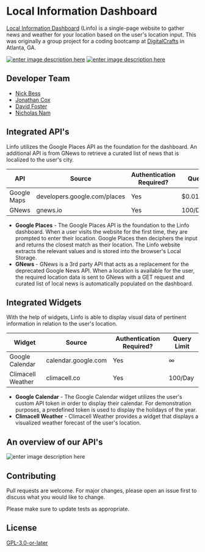 # Local Information Dashboard
[Local Information Dashboard](https://wizardly-khorana-147bb3.netlify.app/) (Linfo) is a single-page website to gather news and weather for your location based on the user's location input. This was originally a group project for a coding bootcamp at [DigitalCrafts](https://www.digitalcrafts.com/) in Atlanta, GA.

[![enter image description here](https://github.com/dlfosterii/Frontend-Group-Project/blob/master/resources/images/netlify-logo.png?raw=true)](https://wizardly-khorana-147bb3.netlify.app/)
[![enter image description here](https://github.com/dlfosterii/Frontend-Group-Project/blob/master/resources/images/github-logo.png?raw=true)](https://github.com/dlfosterii/Frontend-Group-Project)


## Developer Team
 - [Nick Bess](https://github.com/NBESS)
 - [Jonathan Cox](https://github.com/jonathancox1)
 - [David Foster](https://github.com/dlfosterii)
 - [Nicholas Nam](https://github.com/n1ckDotEXE)

## Integrated API's

Linfo utilizes the Google Places API as the foundation for the dashboard. An additional API is from GNews to retrieve a curated list of news that is localized to the user's city.

|API|Source|Authentication Required?|Query Limit|
|---|------|------------------------|-----------|
|Google Maps|developers.google.com/places|Yes|$0.017/Request|
|GNews|gnews.io|Yes|100/Day

- **Google Places** - The Google Places API is the foundation to the Linfo dashboard. When a user visits the website for the first time, they are prompted to enter their location. Google Places then deciphers the input and returns the closest match as their location. The Linfo website extracts the relevant values and is stored into the browser's Local Storage.
- **GNews** - GNews is a 3rd party API that acts as a replacement for the deprecated Google News API. When a location is available for the user, the required location data is sent to GNews with a GET request and curated list of local news is automatically populated on the dashboard.


## Integrated Widgets
With the help of widgets, Linfo is able to display visual data of pertinent information in relation to the user's location.

|Widget|Source|Authentication Required?|Query Limit|
|------|------|------------------------|-----------|
|Google Calendar|calendar.google.com|Yes|∞|
|Climacell Weather|climacell.co|Yes|100/Day|

  - **Google Calendar** - The Google Calendar widget utilizes the user's custom API token in order to display their calendar. For demonstration purposes, a predefined token is used to display the holidays of the year.
- **Climacell Weather** - Climacell Weather provides a widget that displays a visualized weather forecast of the user's location. 
  

## An overview of our API's

![enter image description here](https://i.imgur.com/VYXnuPZ.png)
  
## Contributing
Pull requests are welcome. For major changes, please open an issue first to discuss what you would like to change.

Please make sure to update tests as appropriate.

  
## License
[GPL-3.0-or-later](https://spdx.org/licenses/GPL-3.0-or-later.html)
